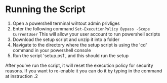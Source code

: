 # Running the Script
1. Open a powershell terminal wihtout admin privliges
2. Enter the following command ```Set-ExecutionPolicy Bypass -Scope CurrentUser```
This will allow your user account to run powershell scripts
3. Download the setup script and unzip it into a folder
4. Navigate to the directory where the setup script is using the 'cd' command in your powershell console
5. Run the script 'setup.ps1', and this should run the setup

After you've run the script, it will reset the execution policy for security reasons. If you want to re-enable it you can do it by typing in the command at instruction .2 